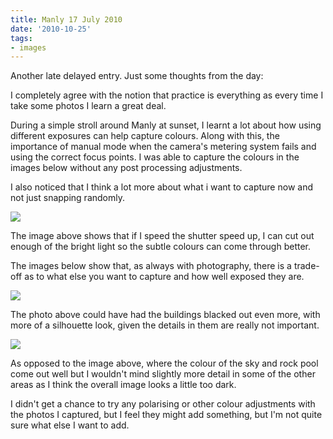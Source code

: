 ```yaml
---
title: Manly 17 July 2010
date: '2010-10-25'
tags:
- images
---
```


Another late delayed entry.  Just some thoughts from the day:

I completely agree with the notion that practice is everything as every time I take some photos I learn a great deal.

During a simple stroll around Manly at sunset, I learnt a lot about how using different exposures can help capture colours.   Along with this, the importance of manual mode when the camera's metering system fails and using the correct  focus points.  I was able to capture the colours in the images below without any post processing adjustments.

I also noticed that I think a lot more about what i want to capture now and not just snapping randomly.

![][image-1]

The image above shows that if I speed the shutter speed up, I can cut out enough of the bright light so the subtle colours can come through better.

The images below show that, as always with photography, there is a trade-off as to what else you want to capture and how well exposed they are.

![][image-2]

The photo above could have had the buildings blacked out even more, with more of a silhouette look, given the details in them are really not important.

![][image-3]

As opposed to the image above, where the colour of the sky and rock pool come out well but I wouldn't mind slightly more detail in some of the other areas as I think the overall image looks a little too dark.

I didn't get a chance to try any polarising or other colour adjustments with the photos I captured, but I feel they might add something, but I'm not quite sure what else I want to add.

[image-1]:	/images/2010/10/img_0897-2010-07-17-at-17-04-44.jpg
[image-2]:	/images/2010/10/img_0894-2010-07-17-at-16-59-01.jpg
[image-3]:	/images/2010/10/img_0905-2010-07-17-at-17-08-40.jpg